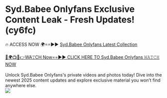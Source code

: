 # Syd.Babee Onlyfans Exclusive Content Leak - Fresh Updates! (cy6fc)

🔥 ACCESS NOW 🌍==►► <a href="https://tinyurl.com/kvy9nzfs" rel="nofollow">Syd.Babee Onlyfans Latest Collection</a>
<br><br>
[🔴🌍📺📱👉WA𝚃CH Now==►► CLICK HERE TO Syd.Babee Onlyfans 𝚆𝙰𝚃𝙲𝙷 NOW](https://tinyurl.com/kvy9nzfs)
<br><br>
Unlock Syd.Babee Onlyfans's private videos and photos today! Dive into the newest 2025 content updates and explore exclusive material you won’t find anywhere else.
<br>
<a href="https://tinyurl.com/kvy9nzfs" rel="nofollow" data-target="animated-image.originalLink"><img src="https://camo.githubusercontent.com/8a4f000d20f83aca3bf7ec5f350d767afa0574a8a352519fd8cfa583a6f93a33/68747470733a2f2f692e696d6775722e636f6d2f644a486b345a712e676966" data-canonical-src="https://i.imgur.com/dJHk4Zq.gif" style="max-width: 100%; display: inline-block;" data-target="animated-image.originalImage"></a>
<br>
